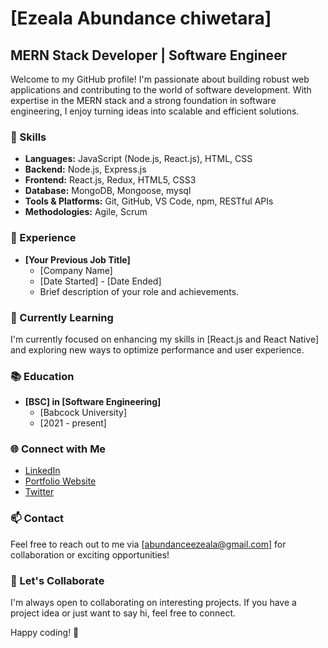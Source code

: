 # [Ezeala Abundance chiwetara]

## MERN Stack Developer | Software Engineer

Welcome to my GitHub profile! I'm passionate about building robust web applications and contributing to the world of software development. With expertise in the MERN stack and a strong foundation in software engineering, I enjoy turning ideas into scalable and efficient solutions.

### 🚀 Skills

- **Languages:** JavaScript (Node.js, React.js), HTML, CSS
- **Backend:** Node.js, Express.js
- **Frontend:** React.js, Redux, HTML5, CSS3
- **Database:** MongoDB, Mongoose, mysql
- **Tools & Platforms:** Git, GitHub, VS Code, npm, RESTful APIs
- **Methodologies:** Agile, Scrum

### 💼 Experience

- **[Your Previous Job Title]**
  - [Company Name]
  - [Date Started] - [Date Ended]
  - Brief description of your role and achievements.



### 🌱 Currently Learning

I'm currently focused on enhancing my skills in [React.js and React Native] and exploring new ways to optimize performance and user experience.

### 📚 Education

- **[BSC] in [Software Engineering]**
  - [Babcock University]
  - [2021 - present]

### 🌐 Connect with Me

- [LinkedIn](https://www.linkedin.com/in/krisbethel12/)
- [Portfolio Website](https://krisbethel.showcase.com)
- [Twitter](https://twitter.com/krisbethel12)

### 📫 Contact

Feel free to reach out to me via [abundanceezeala@gmail.com] for collaboration or exciting opportunities!

### 🤝 Let's Collaborate

I'm always open to collaborating on interesting projects. If you have a project idea or just want to say hi, feel free to connect.

Happy coding! 🚀
